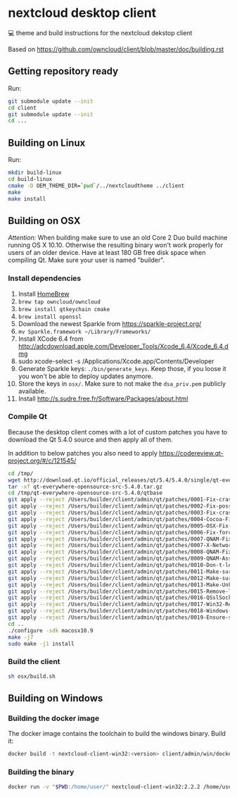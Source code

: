 # nextcloud desktop client
:computer: theme and build instructions for the nextcloud dekstop client

Based on https://github.com/owncloud/client/blob/master/doc/building.rst

## Getting repository ready

Run:
```bash
git submodule update --init
cd client
git submodule update --init
cd ...
```

## Building on Linux

Run:

```bash
mkdir build-linux
cd build-linux
cmake -D OEM_THEME_DIR=`pwd`/../nextcloudtheme ../client
make
make install
```

## Building on OSX

*Attention:* When building make sure to use an old Core 2 Duo build machine running OS X 10.10. Otherwise the resulting binary won't work properly for users of an older device. Have at least 180 GB free disk space when compiling Qt. Make sure your user is named "builder".

### Install dependencies

1. Install [HomeBrew](http://brew.sh/)
2. `brew tap owncloud/owncloud`
3. `brew install qtkeychain cmake`
4. `brew install openssl`
5. Download the newest Sparkle from https://sparkle-project.org/
6. `mv Sparkle.framework ~/Library/Frameworks/`
7. Install XCode 6.4 from http://adcdownload.apple.com/Developer_Tools/Xcode_6.4/Xcode_6.4.dmg
8. sudo xcode-select -s /Applications/Xcode.app/Contents/Developer
9. Generate Sparkle keys: `./bin/generate_keys`. Keep those, if you loose it you won't be able to deploy updates anymore.
10. Store the keys in `osx/`. Make sure to not make the `dsa_priv.pem` publicly available.
11. Install http://s.sudre.free.fr/Software/Packages/about.html

### Compile Qt

Because the desktop client comes with a lot of custom patches you have to download the Qt 5.4.0 source and then apply all of them.

In addition to below patches you also need to apply https://codereview.qt-project.org/#/c/121545/

```bash
cd /tmp/
wget http://download.qt.io/official_releases/qt/5.4/5.4.0/single/qt-everywhere-opensource-src-5.4.0.tar.gz
tar -xf qt-everywhere-opensource-src-5.4.0.tar.gz
cd /tmp/qt-everywhere-opensource-src-5.4.0/qtbase
git apply --reject /Users/builder/client/admin/qt/patches/0001-Fix-crash-on-Mac-OS-if-PAC-URL-contains-non-URL-lega.patch
git apply --reject /Users/builder/client/admin/qt/patches/0002-Fix-possible-crash-when-passing-an-invalid-PAC-URL.patch
git apply --reject /Users/builder/client/admin/qt/patches/0003-Fix-crash-if-PAC-script-retrieval-returns-a-null-CFD.patch
git apply --reject /Users/builder/client/admin/qt/patches/0004-Cocoa-Fix-systray-SVG-icons.patch
git apply --reject /Users/builder/client/admin/qt/patches/0005-OSX-Fix-disapearing-tray-icon.patch
git apply --reject /Users/builder/client/admin/qt/patches/0006-Fix-force-debug-info-with-macx-clang_NOUPSTREAM.patch
git apply --reject /Users/builder/client/admin/qt/patches/0007-QNAM-Fix-upload-corruptions-when-server-closes-conne.patch
git apply --reject /Users/builder/client/admin/qt/patches/0007-X-Network-Fix-up-previous-corruption-patch.patch
git apply --reject /Users/builder/client/admin/qt/patches/0008-QNAM-Fix-reply-deadlocks-on-server-closing-connectio.patch
git apply --reject /Users/builder/client/admin/qt/patches/0009-QNAM-Assign-proper-channel-before-sslErrors-emission.patch
git apply --reject /Users/builder/client/admin/qt/patches/0010-Don-t-let-closed-http-sockets-pass-as-valid-connecti.patch
git apply --reject /Users/builder/client/admin/qt/patches/0011-Make-sure-to-report-correct-NetworkAccessibility.patch
git apply --reject /Users/builder/client/admin/qt/patches/0012-Make-sure-networkAccessibilityChanged-is-emitted.patch
git apply --reject /Users/builder/client/admin/qt/patches/0013-Make-UnknownAccessibility-not-block-requests.patch
git apply --reject /Users/builder/client/admin/qt/patches/0015-Remove-legacy-platform-code-in-QSslSocket-for-OS-X-1.patch
git apply --reject /Users/builder/client/admin/qt/patches/0016-QSslSocket-evaluate-CAs-in-all-keychain-categories.patch
git apply --reject /Users/builder/client/admin/qt/patches/0017-Win32-Re-init-system-proxy-if-internet-settings-chan.patch
git apply --reject /Users/builder/client/admin/qt/patches/0018-Windows-Do-not-crash-if-SSL-context-is-gone-after-ro.patch
git apply --reject /Users/builder/client/admin/qt/patches/0019-Ensure-system-tray-icon-is-prepared-even-when-menu-bar.patch
cd ..
./configure -sdk macosx10.9
make -j7
sudo make -j1 install
```

### Build the client

```bash
sh osx/build.sh
```

## Building on Windows

### Building the docker image

The docker image contains the toolchain to build the windows binary.
Build it:

```bash
docker build -t nextcloud-client-win32:<version> client/admin/win/docker/
```

### Building the binary

```bash
docker run -v "$PWD:/home/user/" nextcloud-client-win32:2.2.2 /home/user/win/build.sh $(id -u)
```

